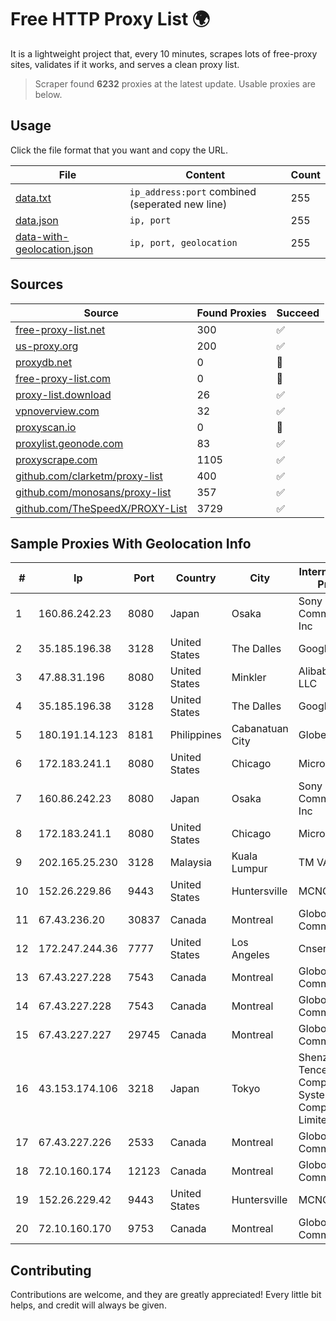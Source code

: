 
# Free HTTP Proxy List 🌍

It is a lightweight project that, every 10 minutes, scrapes lots of free-proxy sites, validates if it works, and serves a clean proxy list.


> Scraper found **6232** proxies at the latest update. Usable proxies are below.

## Usage

Click the file format that you want and copy the URL.


|File|Content|Count|
|----|-------|-----|
|[data.txt](https://raw.githubusercontent.com/themiralay/Proxy-List-World/master/data.txt)|`ip_address:port` combined (seperated new line)|255|
|[data.json](https://raw.githubusercontent.com/themiralay/Proxy-List-World/master/data.json)|`ip, port`|255|
|[data-with-geolocation.json](https://raw.githubusercontent.com/themiralay/Proxy-List-World/master/data-with-geolocation.json)|`ip, port, geolocation`|255|

## Sources

|Source|Found Proxies|Succeed|
|------|-------------|-------|
|[free-proxy-list.net](https://free-proxy-list.net)|300|✅|
|[us-proxy.org](https://www.us-proxy.org)|200|✅|
|[proxydb.net](http://proxydb.net)|0|🚫|
|[free-proxy-list.com](https://free-proxy-list.com/?page=&port=&type%5B%5D=http&type%5B%5D=https&up_time=0&search=Search)|0|🚫|
|[proxy-list.download](https://www.proxy-list.download/HTTP)|26|✅|
|[vpnoverview.com](https://vpnoverview.com/privacy/anonymous-browsing/free-proxy-servers)|32|✅|
|[proxyscan.io](https://www.proxyscan.io)|0|🚫|
|[proxylist.geonode.com](https://proxylist.geonode.com/api/proxy-list?limit=300&page=1&sort_by=lastChecked&sort_type=desc&protocols=http,https)|83|✅|
|[proxyscrape.com](https://api.proxyscrape.com/v2/?request=displayproxies&protocol=http&timeout=10000&country=all&ssl=all&anonymity=all)|1105|✅|
|[github.com/clarketm/proxy-list](https://raw.githubusercontent.com/clarketm/proxy-list/master/proxy-list-raw.txt)|400|✅|
|[github.com/monosans/proxy-list](https://raw.githubusercontent.com/monosans/proxy-list/main/proxies/http.txt)|357|✅|
|[github.com/TheSpeedX/PROXY-List](https://raw.githubusercontent.com/TheSpeedX/PROXY-List/master/http.txt)|3729|✅|


## Sample Proxies With Geolocation Info

|#|Ip|Port|Country|City|Internet Service Provider|
|-|--|----|-------|----|-------------------------|
|1|160.86.242.23|8080|Japan|Osaka|Sony Network Communications Inc|
|2|35.185.196.38|3128|United States|The Dalles|Google LLC|
|3|47.88.31.196|8080|United States|Minkler|Alibaba.com LLC|
|4|35.185.196.38|3128|United States|The Dalles|Google LLC|
|5|180.191.14.123|8181|Philippines|Cabanatuan City|Globe Telecom|
|6|172.183.241.1|8080|United States|Chicago|Microsoft|
|7|160.86.242.23|8080|Japan|Osaka|Sony Network Communications Inc|
|8|172.183.241.1|8080|United States|Chicago|Microsoft|
|9|202.165.25.230|3128|Malaysia|Kuala Lumpur|TM VADS|
|10|152.26.229.86|9443|United States|Huntersville|MCNC|
|11|67.43.236.20|30837|Canada|Montreal|GloboTech Communications|
|12|172.247.244.36|7777|United States|Los Angeles|Cnservers LLC|
|13|67.43.227.228|7543|Canada|Montreal|GloboTech Communications|
|14|67.43.227.228|7543|Canada|Montreal|GloboTech Communications|
|15|67.43.227.227|29745|Canada|Montreal|GloboTech Communications|
|16|43.153.174.106|3218|Japan|Tokyo|Shenzhen Tencent Computer Systems Company Limited|
|17|67.43.227.226|2533|Canada|Montreal|GloboTech Communications|
|18|72.10.160.174|12123|Canada|Montreal|GloboTech Communications|
|19|152.26.229.42|9443|United States|Huntersville|MCNC|
|20|72.10.160.170|9753|Canada|Montreal|GloboTech Communications|



## Contributing

Contributions are welcome, and they are greatly appreciated! Every
little bit helps, and credit will always be given.

